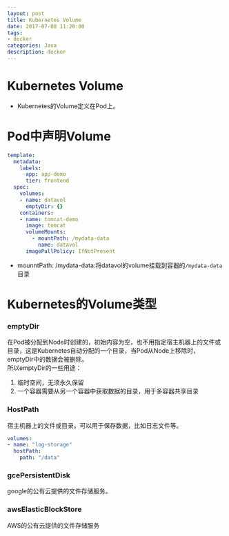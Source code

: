 ```yaml
---
layout: post
title: Kubernetes Volume
date: 2017-07-08 11:20:00
tags:
- docker
categories: Java
description: docker
---
```


# Kubernetes Volume

* Kubernetes的Volume定义在Pod上。


# Pod中声明Volume
```yaml
template:
  metadata:
    labels:
      app: app-demo
      tier: frontend
  spec:
    volumes:
    - name: datavol
      emptyDir: {}
    containers:
    - name: tomcat-demo
      image: tomcat
      volumeMounts:
        - mountPath: /mydata-data
          name: datavol
      imagePullPolicy: IfNotPresent
```

* mounntPath: /mydata-data:将datavol的volume挂载到容器的`/mydata-data`目录

# Kubernetes的Volume类型
### emptyDir
在Pod被分配到Node时创建的，初始内容为空，也不用指定宿主机器上的文件或目录，这是Kubernetes自动分配的一个目录，当Pod从Node上移除时，emptyDir中的数据会被删除。    
所以emptyDir的一些用途：    
1. 临时空间，无须永久保留
2. 一个容器需要从另一个容器中获取数据的目录，用于多容器共享目录    
### HostPath
宿主机器上的文件或目录。可以用于保存数据，比如日志文件等。
```yaml
volumes:
- name: "log-storage"
  hostPath:
    path: "/data"
```
### gcePersistentDisk
google的公有云提供的文件存储服务。
### awsElasticBlockStore
AWS的公有云提供的文件存储服务

